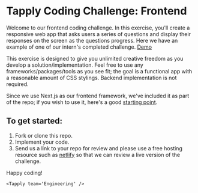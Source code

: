 # Tapply Coding Challenge: Frontend

Welcome to our frontend coding challenge. In this exercise, you'll create a responsive web app that asks users a series of questions and display their responses on the screen as the questions progress. Here we have an example of one of our intern's completed challenge. [Demo](https://rpgmaker.netlify.app/)

This exercise is designed to give you unlimited creative freedom as you develop a solution/implementation. Feel free to use any frameworks/packages/tools as you see fit; the goal is a functional app with a reasonable amount of CSS stylings. Backend implementation is not required.

Since we use Next.js as our frontend framework, we've included it as part of the repo; if you wish to use it, here's a good [starting point](https://nextjs.org/learn/basics/create-nextjs-app).

## To get started:
1. Fork or clone this repo.
2. Implement your code.
4. Send us a link to your repo for review and please use a free hosting resource such as [netlify](https://www.netlify.com/) so that we can review a live version of the challenge.

Happy coding!

`<Tapply team='Engineering' />`
